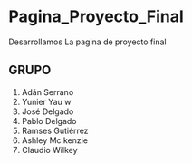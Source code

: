 # Pagina_Proyecto_Final
Desarrollamos La pagina de proyecto final
## GRUPO 
1. Adán Serrano
2. Yunier Yau w
3. José Delgado
4. Pablo Delgado
5. Ramses Gutiérrez
6. Ashley Mc kenzie
7. Claudio Wilkey

